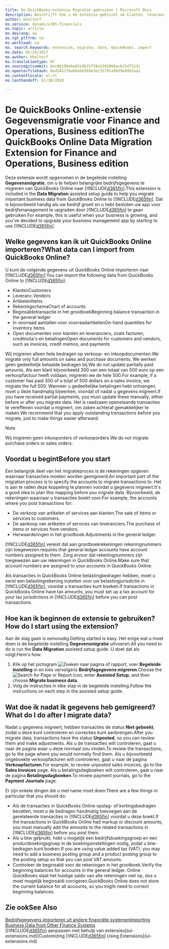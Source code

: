 ```yaml
---
title: De QuickBooks-extensie Migratie gebruiken | Microsoft Docs
description: Beschrijft hoe u de extensie gebruikt om klanten, leveranciers, artikelen en rekeningen van QuickBooks Online naar Finance and Operations, Business edition te migreren.
author: bholtorf
ms.service: dynamics365-financials
ms.topic: article
ms.devlang: na
ms.tgt_pltfrm: na
ms.workload: na
ms. search.keywords: extension, migrate, data, QuickBooks, import
ms.date: 05/24/2017
ms.author: bholtorf
ms.translationtype: HT
ms.sourcegitcommit: bec0619be0a65e3625759e13d2866ac615d7513c
ms.openlocfilehash: 8ed245276a6bebd369a3ec32791a9939e8db5aa1
ms.contentlocale: nl-nl
ms.lasthandoff: 01/30/2018

---
```


# <a name="the-quickbooks-online-data-migration-extension-for-finance-and-operations-business-edition"></a><span data-ttu-id="f2107-103">De QuickBooks Online-extensie Gegevensmigratie voor Finance and Operations, Business edition</span><span class="sxs-lookup"><span data-stu-id="f2107-103">The QuickBooks Online Data Migration Extension for Finance and Operations, Business edition</span></span>
<span data-ttu-id="f2107-104">Deze extensie wordt opgenomen in de begeleide instelling **Gegevensmigratie**, om u te helpen belangrijke bedrijfsgegevens te migreren van QuickBooks Online naar [!INCLUDE[d365fin](includes/d365fin_md.md)].</span><span class="sxs-lookup"><span data-stu-id="f2107-104">This extension is included in the **Data Migration** assisted setup guide to help you migrate important business data from QuickBooks Online to [!INCLUDE[d365fin](includes/d365fin_md.md)].</span></span> <span data-ttu-id="f2107-105">Dat is bijvoorbeeld handig als uw bedrijf groeit en u hebt besloten uw app voor bedrijfsmanagement te upgraden door [!INCLUDE[d365fin](includes/d365fin_md.md)] te gaan gebruiken.</span><span class="sxs-lookup"><span data-stu-id="f2107-105">For example, this is useful when your business is growing, and you've decided to upgrade your business management app by starting to use [!INCLUDE[d365fin](includes/d365fin_md.md)].</span></span>

## <a name="what-data-can-i-import-from-quickbooks-online"></a><span data-ttu-id="f2107-106">Welke gegevens kan ik uit QuickBooks Online importeren?</span><span class="sxs-lookup"><span data-stu-id="f2107-106">What data can I import from QuickBooks Online?</span></span>
<span data-ttu-id="f2107-107">U kunt de volgende gegevens uit QuickBooks Online importeren naar [!INCLUDE[d365fin](includes/d365fin_md.md)]:</span><span class="sxs-lookup"><span data-stu-id="f2107-107">You can import the following data from QuickBooks Online to [!INCLUDE[d365fin](includes/d365fin_md.md)]:</span></span>  

* <span data-ttu-id="f2107-108">Klanten</span><span class="sxs-lookup"><span data-stu-id="f2107-108">Customers</span></span>
* <span data-ttu-id="f2107-109">Leveranc.</span><span class="sxs-lookup"><span data-stu-id="f2107-109">Vendors</span></span>
* <span data-ttu-id="f2107-110">Artikelen</span><span class="sxs-lookup"><span data-stu-id="f2107-110">Items</span></span>
* <span data-ttu-id="f2107-111">Rekeningschema</span><span class="sxs-lookup"><span data-stu-id="f2107-111">Chart of accounts</span></span>
* <span data-ttu-id="f2107-112">Beginsaldotransactie in het grootboek</span><span class="sxs-lookup"><span data-stu-id="f2107-112">Beginning balance transaction in the general ledger</span></span>
* <span data-ttu-id="f2107-113">In voorraad aantallen voor voorraadartikelen</span><span class="sxs-lookup"><span data-stu-id="f2107-113">On-hand quantities for inventory items</span></span>
* <span data-ttu-id="f2107-114">Open documenten voor klanten en leveranciers, zoals facturen, creditnota's en betalingen</span><span class="sxs-lookup"><span data-stu-id="f2107-114">Open documents for customers and vendors, such as invoices, credit memos, and payments</span></span>

<span data-ttu-id="f2107-115">Wij migreren alleen hele bedragen op verkoop- en inkoopdocumenten.</span><span class="sxs-lookup"><span data-stu-id="f2107-115">We migrate only full amounts on sales and purchase documents.</span></span> <span data-ttu-id="f2107-116">We werken geen gedeeltelijk betaalde bedragen bij.</span><span class="sxs-lookup"><span data-stu-id="f2107-116">We do not update partially paid amounts.</span></span> <span data-ttu-id="f2107-117">Als een klant bijvoorbeeld 300 van een totaal van 500 euro op een verkoopfactuur heeft voldaan, migreren we de hele 500.</span><span class="sxs-lookup"><span data-stu-id="f2107-117">For example, if a customer has paid 300 of a total of 500 dollars on a sales invoice, we migrate the full 500.</span></span> <span data-ttu-id="f2107-118">Wanneer u gedeeltelijke betalingen hebt ontvangen, moet u deze handmatig bijwerken, voordat of nadat u gegevens migreert.</span><span class="sxs-lookup"><span data-stu-id="f2107-118">If you have received partial payments, you must update these manually, either before or after you migrate data.</span></span> <span data-ttu-id="f2107-119">Het is raadzaam openstaande transacties te vereffenen voordat u migreert, om zaken achteraf gemakkelijker te maken.</span><span class="sxs-lookup"><span data-stu-id="f2107-119">We recommend that you apply outstanding transactions before you migrate, just to make things easier afterward.</span></span>

> [!NOTE]  
>   <span data-ttu-id="f2107-120">Wij migreren geen inkooporders of verkooporders.</span><span class="sxs-lookup"><span data-stu-id="f2107-120">We do not migrate purchase orders or sales orders.</span></span>

## <a name="before-you-start"></a><span data-ttu-id="f2107-121">Voordat u begint</span><span class="sxs-lookup"><span data-stu-id="f2107-121">Before you start</span></span>
<span data-ttu-id="f2107-122">Een belangrijk deel van het migratieproces is de rekeningen opgeven waarnaar transacties moeten worden gemigreerd.</span><span class="sxs-lookup"><span data-stu-id="f2107-122">An important part of the migration process is to specify the accounts to migrate transactions to.</span></span> <span data-ttu-id="f2107-123">Het is aan te raden deze koppeling te plannen voordat u gegevens migreert.</span><span class="sxs-lookup"><span data-stu-id="f2107-123">It's a good idea to plan this mapping before you migrate data.</span></span> <span data-ttu-id="f2107-124">Bijvoorbeeld, de rekeningen waarnaar u transacties boekt voor:</span><span class="sxs-lookup"><span data-stu-id="f2107-124">For example, the accounts where you post transactions for:</span></span>  

* <span data-ttu-id="f2107-125">De verkoop van artikelen of services aan klanten.</span><span class="sxs-lookup"><span data-stu-id="f2107-125">The sale of items or services to customers.</span></span>
* <span data-ttu-id="f2107-126">De aankoop van artikelen of services van leveranciers.</span><span class="sxs-lookup"><span data-stu-id="f2107-126">The purchase of items or services from vendors.</span></span>  
* <span data-ttu-id="f2107-127">Herwaarderingen in het grootboek.</span><span class="sxs-lookup"><span data-stu-id="f2107-127">Adjustments in the general ledger.</span></span>  

[!INCLUDE[d365fin](includes/d365fin_md.md)] <span data-ttu-id="f2107-128"> vereist dat aan grootboekrekeningen rekeningnummers zijn toegewezen.</span><span class="sxs-lookup"><span data-stu-id="f2107-128">requires that general ledger accounts have account numbers assigned to them.</span></span> <span data-ttu-id="f2107-129">Zorg ervoor dat rekeningnummers zijn toegewezen aan uw rekeningen in QuickBooks Online.</span><span class="sxs-lookup"><span data-stu-id="f2107-129">Make sure that account numbers are assigned to your accounts in QuickBooks Online.</span></span>

<span data-ttu-id="f2107-130">Als transacties in QuickBooks Online belastingbedragen hebben, moet u eerst een belastingrekening instellen voor uw belastingjurisdictie in [!INCLUDE[d365fin](includes/d365fin_md.md)], voordat u transacties kunt boeken.</span><span class="sxs-lookup"><span data-stu-id="f2107-130">If transactions in QuickBooks Online have tax amounts, you must set up a tax account for your tax jurisdictions in [!INCLUDE[d365fin](includes/d365fin_md.md)] before you can post transactions.</span></span>

## <a name="how-do-i-start-using-the-extension"></a><span data-ttu-id="f2107-131">Hoe kan ik beginnen de extensie te gebruiken?</span><span class="sxs-lookup"><span data-stu-id="f2107-131">How do I start using the extension?</span></span>
<span data-ttu-id="f2107-132">Aan de slag gaan is eenvoudig.</span><span class="sxs-lookup"><span data-stu-id="f2107-132">Getting started is easy.</span></span> <span data-ttu-id="f2107-133">Het enige wat u moet doen is de begeleide instelling **Gegevensmigratie** uitvoeren.</span><span class="sxs-lookup"><span data-stu-id="f2107-133">All you need to do is run the **Data Migration** assisted setup guide.</span></span> <span data-ttu-id="f2107-134">U doet dat als volgt:</span><span class="sxs-lookup"><span data-stu-id="f2107-134">Here's how:</span></span>

1. <span data-ttu-id="f2107-135">Klik op het pictogram ![Zoeken naar pagina of rapport](media/ui-search/search_small.png "pictogram Zoeken naar pagina of rapport"), voer **Begeleide instelling** in en kies vervolgens **Bedrijfsgegevens migreren**.</span><span class="sxs-lookup"><span data-stu-id="f2107-135">Choose the ![Search for Page or Report](media/ui-search/search_small.png "Search for Page or Report icon") icon, enter **Assisted Setup**, and then choose **Migrate business data**.</span></span>
2. <span data-ttu-id="f2107-136">Volg de instructies in elke stap in de begeleide instelling.</span><span class="sxs-lookup"><span data-stu-id="f2107-136">Follow the instructions on each step in the assisted setup guide.</span></span>

## <a name="what-do-i-do-after-i-migrate-data"></a><span data-ttu-id="f2107-137">Wat doe ik nadat ik gegevens heb gemigreerd?</span><span class="sxs-lookup"><span data-stu-id="f2107-137">What do I do after I migrate data?</span></span>
<span data-ttu-id="f2107-138">Nadat u gegevens migreert, hebben transacties de status **Niet geboekt**, zodat u deze kunt controleren en correcties kunt aanbrengen.</span><span class="sxs-lookup"><span data-stu-id="f2107-138">After you migrate data, transactions have the status **Unposted**, so you can review them and make adjustments.</span></span> <span data-ttu-id="f2107-139">Als u de transacties wilt controleren, gaat u naar de pagina waar u deze normaal zou vinden.</span><span class="sxs-lookup"><span data-stu-id="f2107-139">To review the transactions, go to the page where you would normally find them.</span></span> <span data-ttu-id="f2107-140">Als u bijvoorbeeld ongeboekte verkoopfacturen wilt controleren, gaat u naar de pagina **Verkoopfacturen**.</span><span class="sxs-lookup"><span data-stu-id="f2107-140">For example, to review unposted sales invoices, go to the **Sales Invoices** page.</span></span> <span data-ttu-id="f2107-141">Als u betalingsdagboeken wilt controleren, gaat u naar de pagina **Betalingsdagboeken**.</span><span class="sxs-lookup"><span data-stu-id="f2107-141">To review payment journals, go to the **Payment Journals** page.</span></span>   

<span data-ttu-id="f2107-142">Er zijn enkele dingen die u met name moet doen:</span><span class="sxs-lookup"><span data-stu-id="f2107-142">There are a few things in particular that you should do:</span></span>

* <span data-ttu-id="f2107-143">Als de transacties in QuickBooks Online opslag- of kortingsbedragen bevatten, moet u de bedragen handmatig toevoegen aan de gerelateerde transacties in [!INCLUDE[d365fin](includes/d365fin_md.md)] voordat u deze boekt.</span><span class="sxs-lookup"><span data-stu-id="f2107-143">If the transactions in QuickBooks Online had markup or discount amounts, you must manually add the amounts to the related transactions in [!INCLUDE[d365fin](includes/d365fin_md.md)] before you post them.</span></span>
* <span data-ttu-id="f2107-144">Als u btw gebruikt, hebt u mogelijk een bedrijfsboekingsgroep en een productboekingsgroep in de boekingsinstellingen nodig, zodat u btw-bedragen kunt boeken.</span><span class="sxs-lookup"><span data-stu-id="f2107-144">If you are using value added tax (VAT), you may need to add a business posting group and a product posting group to the posting setup so that you can post VAT amounts.</span></span>
* <span data-ttu-id="f2107-145">Controleer de beginsaldi voor de rekeningen in het grootboek.</span><span class="sxs-lookup"><span data-stu-id="f2107-145">Verify the beginning balances for accounts in the general ledger.</span></span> <span data-ttu-id="f2107-146">Online QuickBooks slaat het huidige saldo van alle rekeningen niet op, dus u moet mogelijk beginsaldi corrigeren.</span><span class="sxs-lookup"><span data-stu-id="f2107-146">QuickBooks Online does not store the current balance for all accounts, so you might need to correct beginning balances.</span></span>

## <a name="see-also"></a><span data-ttu-id="f2107-147">Zie ook</span><span class="sxs-lookup"><span data-stu-id="f2107-147">See Also</span></span>
[<span data-ttu-id="f2107-148">Bedrijfsgegevens importeren uit andere financiële systemen</span><span class="sxs-lookup"><span data-stu-id="f2107-148">Importing Business Data from Other Finance Systems</span></span>](upload-data.md)  
<span data-ttu-id="f2107-149">[[!INCLUDE[d365fin](includes/d365fin_md.md)] aanpassen met behulp van extensies](ui-extensions.md)</span><span class="sxs-lookup"><span data-stu-id="f2107-149">[Customizing [!INCLUDE[d365fin](includes/d365fin_md.md)] Using Extensions](ui-extensions.md)</span></span>  

